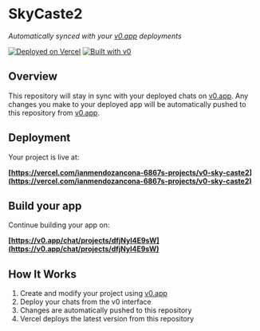 # SkyCaste2

*Automatically synced with your [v0.app](https://v0.app) deployments*

[![Deployed on Vercel](https://img.shields.io/badge/Deployed%20on-Vercel-black?style=for-the-badge&logo=vercel)](https://vercel.com/ianmendozancona-6867s-projects/v0-sky-caste2)
[![Built with v0](https://img.shields.io/badge/Built%20with-v0.app-black?style=for-the-badge)](https://v0.app/chat/projects/dfjNyl4E9sW)

## Overview

This repository will stay in sync with your deployed chats on [v0.app](https://v0.app).
Any changes you make to your deployed app will be automatically pushed to this repository from [v0.app](https://v0.app).

## Deployment

Your project is live at:

**[https://vercel.com/ianmendozancona-6867s-projects/v0-sky-caste2](https://vercel.com/ianmendozancona-6867s-projects/v0-sky-caste2)**

## Build your app

Continue building your app on:

**[https://v0.app/chat/projects/dfjNyl4E9sW](https://v0.app/chat/projects/dfjNyl4E9sW)**

## How It Works

1. Create and modify your project using [v0.app](https://v0.app)
2. Deploy your chats from the v0 interface
3. Changes are automatically pushed to this repository
4. Vercel deploys the latest version from this repository